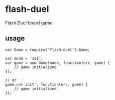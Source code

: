 flash-duel
==========

Flash Duel board game

usage
-----

```
var Game = require('flash-duel').Game;

var mode = '1v1';
var game = new Game(mode, function(err, game) {
	// game initialized
});

// or
game.on('init', function(err, game) {
	// game initialized
});
```
